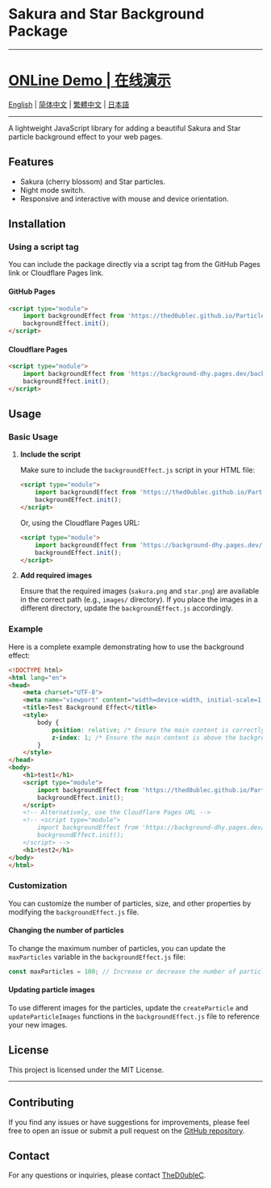 
# Sakura and Star Background Package
---
# [ONLine Demo | 在线演示](https://thed0ublec.github.io/ParticleBackground/)

[English](https://github.com/TheD0ubleC/Background/wiki/EN) | [简体中文](https://github.com/TheD0ubleC/Background/wiki/ZH‐CN) | [繁體中文](https://github.com/TheD0ubleC/Background/wiki/ZH‐TW) | [日本語](https://github.com/TheD0ubleC/Background/wiki/JP)

---

A lightweight JavaScript library for adding a beautiful Sakura and Star particle background effect to your web pages.

## Features

- Sakura (cherry blossom) and Star particles.
- Night mode switch.
- Responsive and interactive with mouse and device orientation.

## Installation

### Using a script tag

You can include the package directly via a script tag from the GitHub Pages link or Cloudflare Pages link.

#### GitHub Pages

```html
<script type="module">
    import backgroundEffect from 'https://thed0ublec.github.io/ParticleBackground/package/backgroundEffect.js';
    backgroundEffect.init();
</script>
```

#### Cloudflare Pages

```html
<script type="module">
    import backgroundEffect from 'https://background-dhy.pages.dev/backgroundEffect.js';
    backgroundEffect.init();
</script>
```

## Usage

### Basic Usage

1. **Include the script**

   Make sure to include the `backgroundEffect.js` script in your HTML file:

    ```html
    <script type="module">
        import backgroundEffect from 'https://thed0ublec.github.io/ParticleBackground/package/backgroundEffect.js';
        backgroundEffect.init();
    </script>
    ```

    Or, using the Cloudflare Pages URL:

    ```html
    <script type="module">
        import backgroundEffect from 'https://background-dhy.pages.dev/backgroundEffect.js';
        backgroundEffect.init();
    </script>
    ```

2. **Add required images**

   Ensure that the required images (`sakura.png` and `star.png`) are available in the correct path (e.g., `images/` directory). If you place the images in a different directory, update the `backgroundEffect.js` accordingly.

### Example

Here is a complete example demonstrating how to use the background effect:

```html
<!DOCTYPE html>
<html lang="en">
<head>
    <meta charset="UTF-8">
    <meta name="viewport" content="width=device-width, initial-scale=1.0">
    <title>Test Background Effect</title>
    <style>
        body {
            position: relative; /* Ensure the main content is correctly positioned */
            z-index: 1; /* Ensure the main content is above the background layer */
        }
    </style>
</head>
<body>
    <h1>test1</h1>
    <script type="module">
        import backgroundEffect from 'https://thed0ublec.github.io/ParticleBackground/package/backgroundEffect.js';
        backgroundEffect.init();
    </script>
    <!-- Alternatively, use the Cloudflare Pages URL -->
    <!-- <script type="module">
        import backgroundEffect from 'https://background-dhy.pages.dev/backgroundEffect.js';
        backgroundEffect.init();
    </script> -->
    <h1>test2</h1>
</body>
</html>
```

### Customization

You can customize the number of particles, size, and other properties by modifying the `backgroundEffect.js` file.

#### Changing the number of particles

To change the maximum number of particles, you can update the `maxParticles` variable in the `backgroundEffect.js` file:

```javascript
const maxParticles = 100; // Increase or decrease the number of particles
```

#### Updating particle images

To use different images for the particles, update the `createParticle` and `updateParticleImages` functions in the `backgroundEffect.js` file to reference your new images.

## License

This project is licensed under the MIT License.

---

## Contributing

If you find any issues or have suggestions for improvements, please feel free to open an issue or submit a pull request on the [GitHub repository](https://github.com/TheD0ubleC/Background).

## Contact

For any questions or inquiries, please contact [TheD0ubleC](https://github.com/TheD0ubleC).

